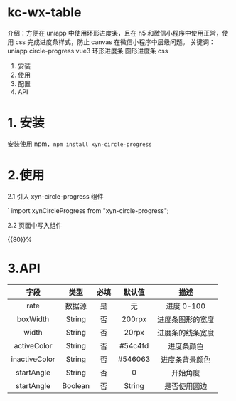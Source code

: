 # kc-wx-table

介绍：方便在 uniapp 中使用环形进度条，且在 h5 和微信小程序中使用正常，使用 css 完成进度条样式，防止 canvas 在微信小程序中层级问题。
关键词：uniapp circle-progress vue3 环形进度条 圆形进度条 css

1. 安装
2. 使用
3. 配置
4. API

# 1. 安装

安装使用 npm，`npm install xyn-circle-progress`

# 2.使用

2.1 引入 xyn-circle-progress 组件

` import xynCircleProgress from "xyn-circle-progress";

2.2 页面中写入组件

 <xyn-circle-progress :rate="80" boxWidth="160rpx"  width="15rpx" activeColor="#99C39C" inactiveColor="#F2F2F2" :fillet="true" >
   <view>{{80}}%</view>
 </xyn-circle-progress>

# 3.API

|     字段      |  类型   | 必填 | 默认值  |       描述       |
| :-----------: | :-----: | :--: | :-----: | :--------------: |
|     rate      | 数据源  |  是  |   无    |    进度 0-100    |
|   boxWidth    | String  |  否  | 200rpx  | 进度条图形的宽度 |
|     width     | String  |  否  |  20rpx  | 进度条的线条宽度 |
|  activeColor  | String  |  否  | #54c4fd |    进度条颜色    |
| inactiveColor | String  |  否  | #546063 |  进度条背景颜色  |
|  startAngle   | String  |  否  |    0    |     开始角度     |
|  startAngle   | Boolean |  否  | String  |   是否使用圆边   |
